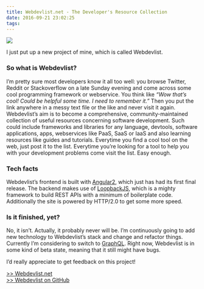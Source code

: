 ```yaml
---
title: Webdevlist.net - The Developer's Resource Collection
date: 2016-09-21 23:02:25
tags:
---
```


![](/images/webdevlist.jpg)

I just put up a new project of mine, which is called Webdevlist.

### So what is Webdevlist?

I’m pretty sure most developers know it all too well: you browse Twitter, Reddit or Stackoverflow on a late Sunday evening and come across some cool programming framework or webservice. You think like _“Wow that’s cool! Could be helpful some time. I need to remember it.”_ Then you put the link anywhere in a messy text file or the like and never visit it again. Webdevlist’s aim is to become a comprehensive, community-maintained collection of useful resources concerning software development. Such could include frameworks and libraries for any language, devtools, software applications, apps, webservices like PaaS, SaaS or IaaS and also learning resources like guides and tutorials. Everytime you find a cool tool on the web, just post it to the list. Everytime you’re looking for a tool to help you with your development problems come visit the list. Easy enough.

### Tech facts

Webdevlist’s frontend is built with [Angular2](https://angular.io/ "Angular2"), which just has had its first final release. The backend makes use of [LoopbackJS](http://loopback.io/ "LoopbackJS"), which is a mighty framework to build REST APIs with a minimum of boilerplate code. Additionally the site is powered by HTTP/2.0 to get some more speed.

### Is it finished, yet?

No, it isn’t. Actually, it probably never will be. I’m continuously going to add new technology to Webdevlist’s stack and change and refactor things. Currently I’m considering to switch to [GraphQL](http://graphql.org/learn/ "GraphQL"). Right now, Webdevlist is in some kind of beta state, meaning that it still might have bugs.

I’d really appreciate to get feedback on this project!

[>> Webdevlist.net](https://webdevlist.net)  
[>> Webdevlist on GitHub](https://github.com/n1try/webdevlist.net) 